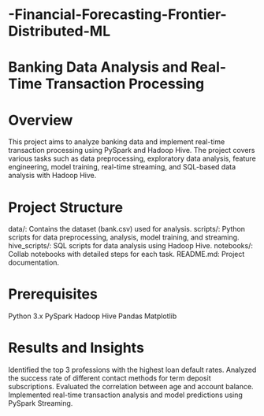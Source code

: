 # -Financial-Forecasting-Frontier-Distributed-ML
# Banking Data Analysis and Real-Time Transaction Processing
# Overview
This project aims to analyze banking data and implement real-time transaction processing using PySpark and Hadoop Hive. The project covers various tasks such as data preprocessing, exploratory data analysis, feature engineering, model training, real-time streaming, and SQL-based data analysis with Hadoop Hive.

# Project Structure
data/: Contains the dataset (bank.csv) used for analysis.
scripts/: Python scripts for data preprocessing, analysis, model training, and streaming.
hive_scripts/: SQL scripts for data analysis using Hadoop Hive.
notebooks/: Collab notebooks with detailed steps for each task.
README.md: Project documentation.

# Prerequisites
Python 3.x
PySpark
Hadoop Hive
Pandas
Matplotlib

# Results and Insights
Identified the top 3 professions with the highest loan default rates.
Analyzed the success rate of different contact methods for term deposit subscriptions.
Evaluated the correlation between age and account balance.
Implemented real-time transaction analysis and model predictions using PySpark Streaming.

